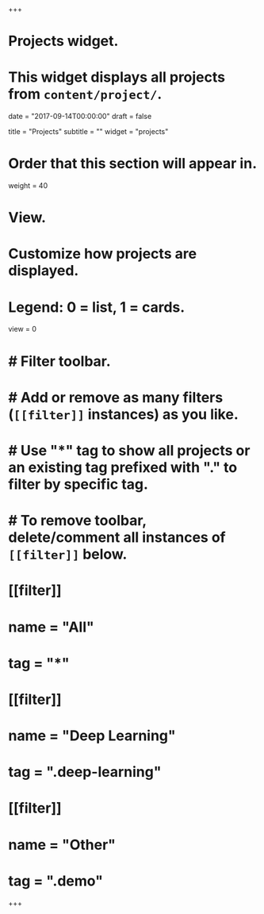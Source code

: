 +++
# Projects widget.
# This widget displays all projects from `content/project/`.

date = "2017-09-14T00:00:00"
draft = false

title = "Projects"
subtitle = ""
widget = "projects"

# Order that this section will appear in.
weight = 40

# View.
# Customize how projects are displayed.
# Legend: 0 = list, 1 = cards.
view = 0

# # Filter toolbar.
# # Add or remove as many filters (`[[filter]]` instances) as you like.
# # Use "*" tag to show all projects or an existing tag prefixed with "." to filter by specific tag.
# # To remove toolbar, delete/comment all instances of `[[filter]]` below.
# [[filter]]
#   name = "All"
#   tag = "*"
#   
# [[filter]]
#   name = "Deep Learning"
#   tag = ".deep-learning"
# 
# [[filter]]
#   name = "Other"
#   tag = ".demo"
 
+++
